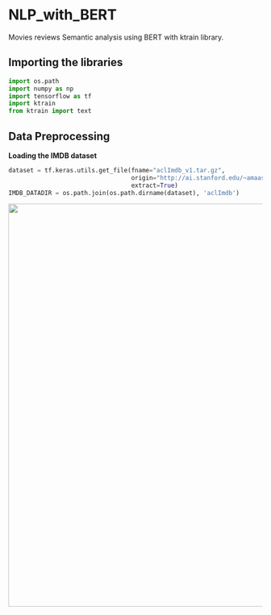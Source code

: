 # NLP_with_BERT
Movies reviews Semantic analysis using BERT with ktrain library.

## Importing the libraries

```python
import os.path
import numpy as np
import tensorflow as tf
import ktrain
from ktrain import text
```
##  Data Preprocessing

**Loading the IMDB dataset**

```python
dataset = tf.keras.utils.get_file(fname="aclImdb_v1.tar.gz",
                                  origin="http://ai.stanford.edu/~amaas/data/sentiment/aclImdb_v1.tar.gz",
                                  extract=True)
IMDB_DATADIR = os.path.join(os.path.dirname(dataset), 'aclImdb')
```

<img src= "https://user-images.githubusercontent.com/66487971/91720203-641a6400-eb9f-11ea-8207-0f5315a49d68.png" width = 800>




















































